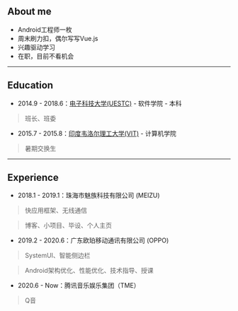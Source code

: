 ## About me

- Android工程师一枚
- 周末刷力扣，偶尔写写Vue.js
- 兴趣驱动学习
- 在职，目前不看机会

---
## Education

- 2014.9 - 2018.6：[电子科技大学(UESTC)](https://www.uestc.edu.cn/) - 软件学院 - 本科

> 班长、班委

- 2015.7 - 2015.8：[印度韦洛尔理工大学(VIT)](http://www.vit.ac.in/) - 计算机学院
  
> 暑期交换生

---
## Experience

-  2018.1 - 2019.1：珠海市魅族科技有限公司 (MEIZU)

> 快应用框架、无线通信

> 博客、小项目、毕设、个人主页

- 2019.2 - 2020.6：广东欧珀移动通讯有限公司 (OPPO)

> SystemUI、智能侧边栏

> Android架构优化、性能优化、技术指导、授课

- 2020.6 - Now：腾讯音乐娱乐集团（TME）

> Q音